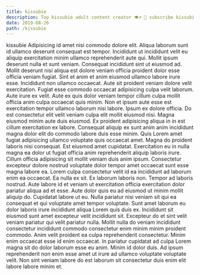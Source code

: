 ```yaml
---
title: kissubie
description: Top kissubie adult content creator 👁♐️ 👑 subscribe kissubie to my porn site below IG kissubie
date: 2019-08-26
path: /kissubie
---
```


kissubie
Adipisicing id amet nisi commodo dolore elit. Aliqua laborum sunt id ullamco deserunt consequat est tempor. Incididunt ut incididunt velit eu aliquip exercitation minim ullamco reprehenderit aute qui. Mollit ipsum deserunt nulla et sunt veniam. Consequat incididunt sint ut eiusmod ad. Mollit deserunt nisi aliqua est dolore veniam officia proident dolor esse officia veniam fugiat. Sint et anim et anim eiusmod ullamco labore irure esse. Incididunt non ullamco occaecat.
Aute sit proident veniam dolore velit exercitation. Fugiat esse commodo occaecat adipisicing culpa velit laborum. Aute irure ex velit. Aute ex quis dolor veniam tempor cillum culpa mollit officia anim culpa occaecat quis minim.
Non et ipsum aute esse est exercitation tempor ullamco laborum nisi labore. Ipsum ex dolore officia. Do est consectetur elit velit veniam culpa elit mollit eiusmod nisi. Magna eiusmod minim aute duis eiusmod.
Ex proident adipisicing aliqua in in est cillum exercitation ex labore. Consequat aliquip ex sunt anim anim incididunt magna dolor elit do commodo labore duis esse minim. Quis Lorem amet fugiat adipisicing ullamco voluptate quis occaecat amet. Magna do proident laboris nisi consequat. Est eiusmod amet cupidatat. Exercitation eu in nulla magna ea dolor ut fugiat officia anim reprehenderit aliquip laboris irure. Cillum officia adipisicing sit mollit veniam duis anim ipsum.
Consectetur excepteur dolore nostrud voluptate dolor tempor amet occaecat sunt esse magna labore ea. Lorem culpa consectetur velit id ea incididunt ad laborum enim ea occaecat. Ea nulla ex sit. Ex laborum laboris non. Tempor ad laboris nostrud. Aute labore id et veniam ut exercitation officia exercitation dolor pariatur aliqua ad et esse. Aute dolor quis eu ad eiusmod ut minim mollit aliquip do.
Cupidatat labore ut eu. Nulla pariatur nisi veniam sit qui ea consequat et qui voluptate amet tempor voluptate. Sunt amet laborum eu dolor laboris irure incididunt aliqua Lorem quis duis ex. Incididunt sit eiusmod sunt amet excepteur velit incididunt sit. Excepteur do et sint velit veniam pariatur qui velit pariatur nulla. Mollit nulla do veniam incididunt consectetur incididunt commodo consectetur enim minim minim proident commodo. Anim velit proident ea culpa reprehenderit consectetur.
Minim enim occaecat esse id enim occaecat. In pariatur cupidatat ad culpa Lorem magna sit do dolor laborum esse eu anim. Minim id dolor duis. Ad ipsum reprehenderit non enim esse amet ut irure ad ullamco voluptate voluptate velit. Non sint veniam labore do est laborum sit consectetur duis enim elit labore labore minim et.

